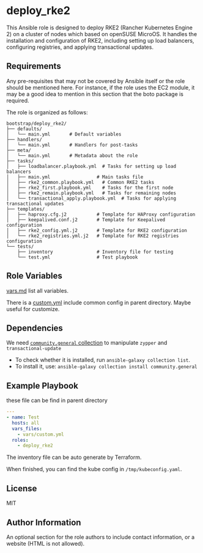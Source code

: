 deploy_rke2
=========

This Ansible role is designed to deploy RKE2 (Rancher Kubernetes Engine 2) on a cluster of nodes which based on openSUSE MicroOS. It handles the installation and configuration of RKE2, including setting up load balancers, configuring registries, and applying transactional updates.

Requirements
------------

Any pre-requisites that may not be covered by Ansible itself or the role should be mentioned here. For instance, if the role uses the EC2 module, it may be a good idea to mention in this section that the boto package is required.

The role is organized as follows:

```
bootstrap/deploy_rke2/
├── defaults/
│   └── main.yml       # Default variables
├── handlers/
│   └── main.yml       # Handlers for post-tasks
├── meta/
│   └── main.yml       # Metadata about the role
├── tasks/
│   ├── loadbalancer.playbook.yml  # Tasks for setting up load balancers
│   ├── main.yml                 # Main tasks file
│   ├── rke2_common.playbook.yml   # Common RKE2 tasks
│   ├── rke2_first.playbook.yml    # Tasks for the first node
│   ├── rke2_remain.playbook.yml   # Tasks for remaining nodes
│   └── transactional_apply.playbook.yml  # Tasks for applying transactional updates
├── templates/
│   ├── haproxy.cfg.j2           # Template for HAProxy configuration
│   ├── keepalived.conf.j2       # Template for Keepalived configuration
│   ├── rke2_config.yml.j2       # Template for RKE2 configuration
│   └── rke2_registries.yml.j2   # Template for RKE2 registries configuration
└── tests/
    ├── inventory                # Inventory file for testing
    └── test.yml                 # Test playbook
```

Role Variables
--------------

[vars.md](vars.md) list all variables.

There is a [custom.yml](../vars/custom.yml) include common config in parent directory. Maybe useful for customize.

Dependencies
------------

We need [`community.general` collection](https://galaxy.ansible.com/ui/repo/published/community/general/) to manipulate `zypper` and `transactional-update`

- To check whether it is installed, run `ansible-galaxy collection list`.
- To install it, use: `ansible-galaxy collection install community.general`

Example Playbook
----------------

these file can be find in parent directory

```yaml
---
- name: Test
  hosts: all
  vars_files:
    - vars/custom.yml
  roles:
    - deploy_rke2
```

The inventory file can be auto generate by Terraform.

When finished, you can find the kube config in `/tmp/kubeconfig.yaml`.

License
-------

MIT

Author Information
------------------

An optional section for the role authors to include contact information, or a website (HTML is not allowed).
